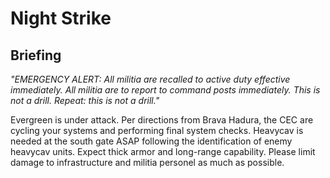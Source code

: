 # Night Strike
## Briefing

*"EMERGENCY ALERT: All militia are recalled to active duty effective immediately. All militia are to report to command posts immediately. This is not a drill. Repeat: this is not a drill."*

Evergreen is under attack. Per directions from Brava Hadura, the CEC are cycling your systems and performing final system checks. Heavycav is needed at the south gate ASAP following the identification of enemy heavycav units. Expect thick armor and long-range capability. Please limit damage to infrastructure and militia personel as much as possible.